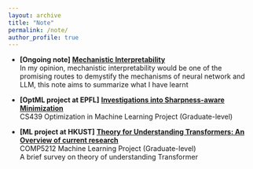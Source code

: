 ```yaml
---
layout: archive
title: "Note"
permalink: /note/
author_profile: true
---
```


- **[Ongoing note]** [**Mechanistic Interpretability**](https://www.overleaf.com/read/svcdvthkbqqd#906f50)
<br /> In my opinion, mechanistic interpretability would be one of the promising routes to demystify the mechanisms of neural network and LLM, this note aims to summarize what I have learnt

- **[OptML project at EPFL]** [**Investigations into Sharpness-aware Minimization**](../files/CS439_final_report.pdf)
<br /> CS439 Optimization in Machine Learning Project (Graduate-level)

- **[ML project at HKUST]** [**Theory for Understanding Transformers: An Overview of current research**](../files/comp5212.pdf)
<br /> COMP5212 Machine Learning Project (Graduate-level)
<br /> A brief survey on theory of understanding Transformer